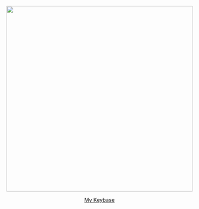 <p align="center">
  <img height="500" src="https://user-images.githubusercontent.com/6211333/193883847-3d877590-6bd9-4df6-8ec1-5f72622c1865.png">
</p>

<p align="center">
  <a href="https://keybase.io/khrisnags">My Keybase</a>
</p>
